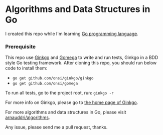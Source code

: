 # Algorithms and Data Structures in Go

I created this repo while I'm learning [Go programming language](http://golang.org/).

### Prerequisite
This repo use [Ginkgo](http://onsi.github.io/ginkgo/) and [Gomega](http://onsi.github.io/gomega/) to write and run tests, Ginkgo in a BDD style Go testing framework. After cloning this repo, you should run below code to install them:
* `go get github.com/onsi/ginkgo/ginkgo`
* `go get github.com/onsi/gomega`

To run all tests, go to the project root, run:
`ginkgo -r`

For more info on Ginkgo, please go to [the home page of Ginkgo](http://onsi.github.io/ginkgo/).

For more algorithms and data structures in Go, please visit [arnauddri/algorithms](https://github.com/arnauddri/algorithms).

Any issue, please send me a pull request, thanks.
